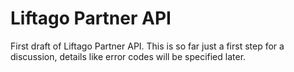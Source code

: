 # Liftago Partner API
First draft of Liftago Partner API. This is so far just a first step for a discussion, details like error codes will be specified later.
